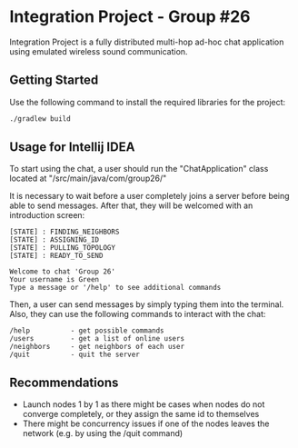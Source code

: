 # Integration Project - Group #26

Integration Project is a fully distributed multi-hop ad-hoc chat application using emulated wireless sound communication.

## Getting Started

Use the following command to install the required libraries for the project:

```bash
./gradlew build
```

## Usage for Intellij IDEA
To start using the chat, a user should run the "ChatApplication" class located at "/src/main/java/com/group26/"

It is necessary to wait before a user completely joins a server before being able to send messages. After that, they will be welcomed with an introduction screen:

```
[STATE] : FINDING_NEIGHBORS
[STATE] : ASSIGNING_ID
[STATE] : PULLING_TOPOLOGY
[STATE] : READY_TO_SEND

Welcome to chat 'Group 26'
Your username is Green
Type a message or '/help' to see additional commands
``` 

Then, a user can send messages by simply typing them into the terminal. Also, they can use the following commands to interact with the chat:
```
/help          - get possible commands
/users         - get a list of online users
/neighbors     - get neighbors of each user
/quit          - quit the server
```
## Recommendations
- Launch nodes 1 by 1 as there might be cases when nodes do not converge completely, or they assign the same id to themselves
- There might be concurrency issues if one of the nodes leaves the network (e.g. by using the /quit command)